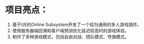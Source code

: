 # 项目亮点：
1. 基于UE的Online Subsystem开发了一个较为通用的多人游戏插件。  
2. 使用服务器端回溯和客户端预测优化延迟较高时的游戏体验。  
3. 制作了多种游戏模式，包括自由对战、团队模式、夺旗模式。  

